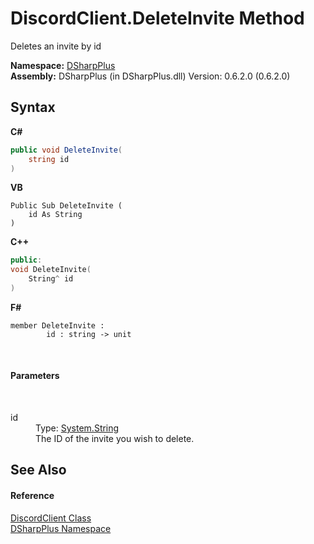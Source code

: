# DiscordClient.DeleteInvite Method 
 

Deletes an invite by id

**Namespace:**&nbsp;<a href="503971eb-de5e-a570-9922-de9500a9b1cc">DSharpPlus</a><br />**Assembly:**&nbsp;DSharpPlus (in DSharpPlus.dll) Version: 0.6.2.0 (0.6.2.0)

## Syntax

**C#**<br />
``` C#
public void DeleteInvite(
	string id
)
```

**VB**<br />
``` VB
Public Sub DeleteInvite ( 
	id As String
)
```

**C++**<br />
``` C++
public:
void DeleteInvite(
	String^ id
)
```

**F#**<br />
``` F#
member DeleteInvite : 
        id : string -> unit 

```

<br />

#### Parameters
&nbsp;<dl><dt>id</dt><dd>Type: <a href="http://msdn2.microsoft.com/en-us/library/s1wwdcbf" target="_blank">System.String</a><br />The ID of the invite you wish to delete.</dd></dl>

## See Also


#### Reference
<a href="8f8cbf24-03e9-53cc-389f-2ba10a699065">DiscordClient Class</a><br /><a href="503971eb-de5e-a570-9922-de9500a9b1cc">DSharpPlus Namespace</a><br />